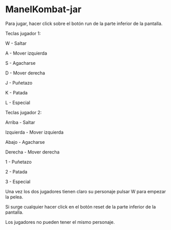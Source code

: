 # ManelKombat-jar

Para jugar, hacer click sobre el botón run de la parte inferior de la pantalla.


Teclas jugador 1:

W - Saltar

A - Mover izquierda

S - Agacharse

D - Mover derecha

J - Puñetazo

K - Patada

L - Especial


Teclas jugador 2:

Arriba - Saltar

Izquierda - Mover izquierda

Abajo - Agacharse

Derecha - Mover derecha

1 - Puñetazo

2 - Patada

3 - Especial


Una vez los dos jugadores tienen claro su personaje pulsar W para empezar la pelea.


Si surge cualquier hacer click en el botón reset de la parte inferior de la pantalla.

Los jugadores no pueden tener el mismo personaje.

